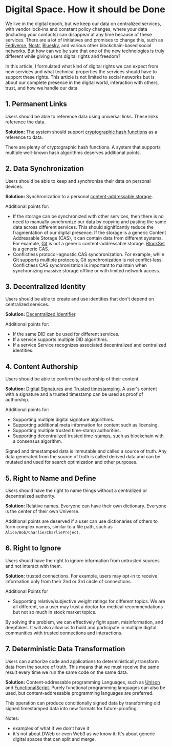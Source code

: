 # Digital Space. How it should be Done

We live in the digital epoch, but we keep our data on centralized services, with vendor lock-ins and constant policy changes, where your data (including your contacts) can disappear at any time because of these services. There are a lot of initiatives and promises to change this, such as [Fediverse](https://en.wikipedia.org/wiki/Fediverse), [Nostr](https://en.wikipedia.org/wiki/Nostr), [Bluesky](https://en.wikipedia.org/wiki/Bluesky), and various other blockchain-based social networks. But how can we be sure that one of the new technologies is truly different while giving users digital rights and freedom?

In this article, I formulated what kind of digital rights we can expect from new services and what technical properties the services should have to support these rights. This article is not limited to social networks but is about our complete presence in the digital world, interaction with others, trust, and how we handle our data. 

## 1. Permanent Links

Users should be able to reference data using universal links. These links reference the data. 

**Solution:** The system should support [cryptographic hash functions](https://en.wikipedia.org/wiki/Cryptographic_hash_function) as a reference to data. 

There are plenty of cryptographic hash functions. A system that supports multiple well-known hash algorithms deserves additional points.

## 2. Data Synchronization

Users should be able to keep and synchronize their data on personal devices. 

**Solution:** Synchronization to a personal [content-addressable storage](https://en.wikipedia.org/wiki/Content-addressable_storage).

Additional points for:

- If the storage can be synchronized with other services, then there is no need to manually synchronize our data by copying and pasting the same data across different services. This should significantly reduce the fragmentation of our digital presence.
If the storage is a generic Content Addressable Storage (CAS), it can contain data from different systems. For example, [Git](https://en.wikipedia.org/wiki/Git) is not a generic content-addressable storage. [BlockSet](https://github.com/datablockset/blockset) is a generic CAS.
- Conflictless protocol-agnostic CAS synchronization. For example, while Git supports multiple protocols, Git synchronization is not conflict-less. Conflictless CAS synchronization is important to maintain when synchronizing massive storage offline or with limited network access.

## 3. Decentralized Identity

Users should be able to create and use identities that don't depend on centralized services.

**Solution:** [Decentralized Identifier](https://en.wikipedia.org/wiki/Decentralized_identifier).

Additional points for:

- If the same DID can be used for different services.
- If a service supports multiple DID algorithms.
- If a service Service recognizes associated decentralized and centralized identities.

## 4. Content Authorship

Users should be able to confirm the authorship of their content. 

**Solution:** [Digital Signatures](https://en.wikipedia.org/wiki/Digital_signature) and [Trusted timestamping](https://en.wikipedia.org/wiki/Trusted_timestamping). A user's content with a signature and a trusted timestamp can be used as proof of authorship.

Additional points for:

- Supporting multiple digital signature algorithms.
- Supporting additional meta information for content such as licensing.
- Supporting multiple trusted time-stamp authorities.
- Supporting decentralized trusted time-stamps, such as blockchain with a consensus algorithm.

Signed and timestamped data is immutable and called a source of truth. Any data generated from the source of truth is called derived data and can be mutated and used for search optimization and other purposes.

## 5. Right to Name and Define

Users should have the right to name things without a centralized or decentralized authority. 

**Solution:** Relative names. Everyone can have their own dictionary. Everyone is the center of their own Universe.

Additional points are deserved if a user can use dictionaries of others to form complex names, similar to a file path, such as `Alice/Bob/Charlie/CharlieProject`.

## 6. Right to Ignore

Users should have the right to ignore information from untrusted sources and not interact with them. 

**Solution:** trusted connections. For example, users may opt-in to receive information only from their 2nd or 3rd circle of connections.

Additional Points for

- Supporting relative/subjective weight ratings for different topics. We are all different, so a user may trust a doctor for medical recommendations but not so much in stock market topics.

By solving the problem, we can effectively fight spam, misinformation, and deepfakes. It will also allow us to build and participate in multiple digital communities with trusted connections and interactions.

## 7. Deterministic Data Transformation

Users can authorize code and applications to deterministically transform data from the source of truth. This means that we must receive the same result every time we run the same code on the same data. 

**Solution:** Content-addressable programming Languages, such as [Unison](https://www.unison-lang.org/) and [FunctionalScript](https://github.com/functionalscript/functionalscript). Purely functional programming languages can also be used, but content-addressable programming languages are preferred.

This operation can produce conditionally signed data by transforming old signed timestamped data into new formats for future-proofing.

Notes:
- examples of what if we don't have it
- it's not about DWeb or even Web3 as we know it; It's about generic digital spaces that can split and merge.
